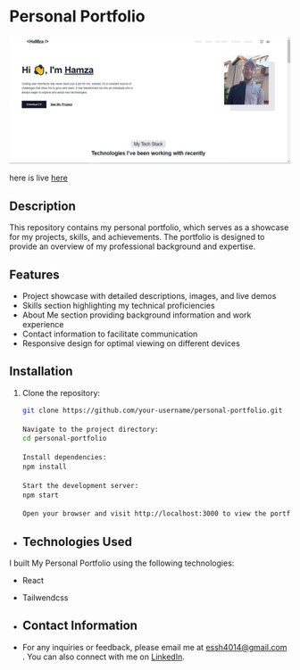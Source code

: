 # Personal Portfolio
<p align="center">
  <img src="src/assets/Portfolio.png" alt="Flower Delivery Website Preview">
</p>

here is live [here](https://abdrahim.netlify.app/)

## Description

This repository contains my personal portfolio, which serves as a showcase for my projects, skills, and achievements. The portfolio is designed to provide an overview of my professional background and expertise.

## Features

- Project showcase with detailed descriptions, images, and live demos
- Skills section highlighting my technical proficiencies
- About Me section providing background information and work experience
- Contact information to facilitate communication
- Responsive design for optimal viewing on different devices

## Installation

1. Clone the repository:

   ```bash
   git clone https://github.com/your-username/personal-portfolio.git

   Navigate to the project directory:
   cd personal-portfolio

   Install dependencies:
   npm install

   Start the development server:
   npm start

   Open your browser and visit http://localhost:3000 to view the portfolio.

- ## Technologies Used

I built My Personal Portfolio using the following technologies:

- React
- Tailwendcss

- ## Contact Information

- For any inquiries or feedback, please email me at essh4014@gmail.com . You can also connect with me on [LinkedIn](https://www.linkedin.com/in/hamza-abd-rahim-42bb93267/).
